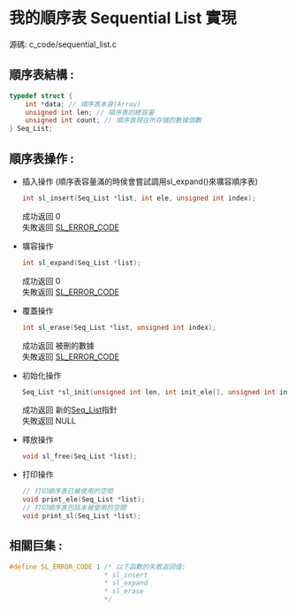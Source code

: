 # 我的順序表 Sequential List 實現

源碼: c_code/sequential_list.c

## 順序表結構 :
```c
typedef struct {
	int *data; // 順序表本身(Array)
	unsigned int len; // 順序表的總容量
	unsigned int count; // 順序表現在所存儲的數據個數
} Seq_List;
```

## 順序表操作 :
- 插入操作 (順序表容量滿的時侯會嘗試調用sl_expand()來壙容順序表)
    ```c
    int sl_insert(Seq_List *list, int ele, unsigned int index);
    ```

    成功返回 0  
    失敗返回 [SL_ERROR_CODE](#相關巨集-)

- 壙容操作 
    ```c
    int sl_expand(Seq_List *list);
    ```

    成功返回 0  
    失敗返回 [SL_ERROR_CODE](#相關巨集-)

- 覆蓋操作 
    ```c
    int sl_erase(Seq_List *list, unsigned int index);
    ```

    成功返回 被刪的數據  
    失敗返回 [SL_ERROR_CODE](#相關巨集-)

- 初始化操作 
    ```c
    Seq_List *sl_init(unsigned int len, int init_ele[], unsigned int init_ele_count);
    ```

    成功返回 新的[Seq_List](#順序表結構-)指針  
    失敗返回 NULL

- 釋放操作 
    ```c
    void sl_free(Seq_List *list);
    ```
- 打印操作
    ```c
    // 打印順序表已被使用的空間
    void print_ele(Seq_List *list);
    // 打印順序表包括未被使用的空間
    void print_sl(Seq_List *list);
    ```

## 相關巨集 :
```c
#define SL_ERROR_CODE 1 /* 以下函數的失敗返回值:
                        * sl_insert
                        * sl_expand
                        * sl_erase
                        */
```
